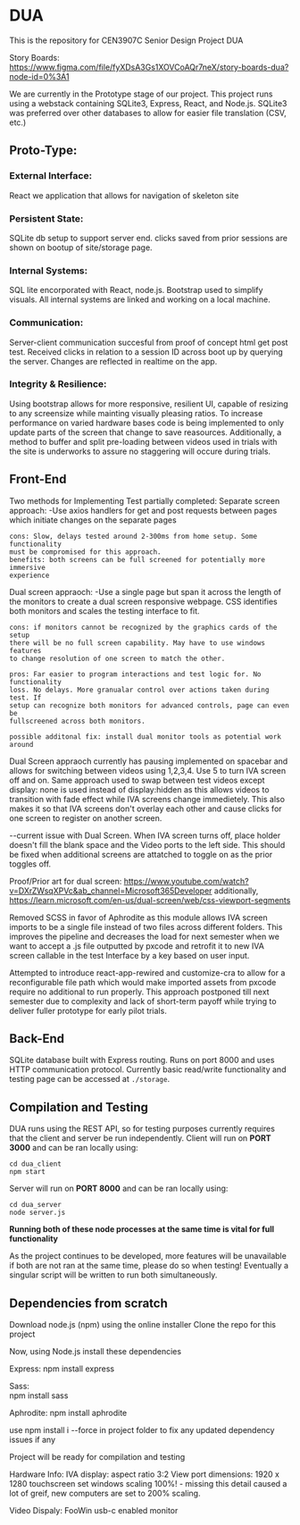# DUA
This is the repository for CEN3907C Senior Design Project DUA


Story Boards: 
https://www.figma.com/file/fyXDsA3Gs1XOVCoAQr7neX/story-boards-dua?node-id=0%3A1

We are currently in the Prototype stage of our project. This project runs using a
webstack containing SQLite3, Express, React, and Node.js. SQLite3 was preferred over 
other databases to allow for easier file translation (CSV, etc.)

## Proto-Type:

### External Interface: 
React we application that allows for navigation of skeleton site

### Persistent State:
SQLite db setup to support server end. clicks saved from prior sessions
are shown on bootup of site/storage page. 

### Internal Systems: 
SQL lite encorporated with React, node.js. Bootstrap used to simplify visuals. 
All internal systems are linked and working on a local machine. 

### Communication: 
Server-client communication succesful from proof of concept html get post test.
Received clicks in relation to a session ID across boot up by querying the 
server. Changes are reflected in realtime on the app. 

### Integrity & Resilience:
Using bootstrap allows for more responsive, resilient UI, capable of resizing to any 
screensize while mainting visually pleasing ratios. To increase performance on varied
hardware bases code is being implemented to only update parts of the screen that
change to save reasources. Additionally, a method to buffer and split pre-loading
between videos used in trials with the site is underworks to assure no staggering will
occure during trials. 

## Front-End
Two methods for Implementing Test partially completed: 
  Separate screen approach: 
    -Use axios handlers for get and post requests between pages 
    which initiate changes on the separate pages

    cons: Slow, delays tested around 2-300ms from home setup. Some functionality
    must be compromised for this approach.
    benefits: both screens can be full screened for potentially more immersive
    experience 

  Dual screen appraoch: 
    -Use a single page but span it across the length of the monitors to 
    create a dual screen responsive webpage. CSS identifies both monitors 
    and scales the testing interface to fit. 

    cons: if monitors cannot be recognized by the graphics cards of the setup
    there will be no full screen capability. May have to use windows features
    to change resolution of one screen to match the other. 

    pros: Far easier to program interactions and test logic for. No functionality
    loss. No delays. More granualar control over actions taken during test. If 
    setup can recognize both monitors for advanced controls, page can even be
    fullscreened across both monitors. 

    possible additonal fix: install dual monitor tools as potential work around 

Dual Screen appraoch currently has pausing implemented on spacebar and allows
for switching between videos using 1,2,3,4. Use 5 to turn IVA screen off and on.
Same approach used to swap between test videos except display: none is used 
instead of display:hidden as this allows videos to transition with fade effect 
while IVA screens change immedietely. This also makes it so that IVA screens 
don't overlay each other and cause clicks for one screen to register on another 
screen. 

--current issue with Dual Screen. When IVA screen turns off, place holder
doesn't fill the blank space and the Video ports to the left side. This should 
be fixed when additional screens are attatched to toggle on as the prior toggles
off. 

Proof/Prior art for dual screen:
https://www.youtube.com/watch?v=DXrZWsqXPVc&ab_channel=Microsoft365Developer
additionally,
https://learn.microsoft.com/en-us/dual-screen/web/css-viewport-segments


Removed SCSS in favor of Aphrodite as this module allows IVA screen imports to be 
a single file instead of two files across different folders. This improves
the pipeline and decreases the load for next semester when we want to accept 
a .js file outputted by pxcode and retrofit it to new IVA screen callable in the
test Interface by a key based on user input. 

Attempted to introduce react-app-rewired and customize-cra to allow for a 
reconfigurable file path which would make imported assets from pxcode require 
no additional to run properly. This approach postponed till next semester due
to complexity and lack of short-term payoff while trying to deliver 
fuller prototype for early pilot trials. 



## Back-End
SQLite database built with Express routing. Runs on port 8000 and uses HTTP
communication protocol. Currently basic read/write functionality and testing
page can be accessed at `./storage`.

## Compilation and Testing
DUA runs using the REST API, so for testing purposes currently requires that the
client and server be run independently.
Client will run on **PORT 3000** and can be ran locally using:
```
cd dua_client
npm start
```

Server will run on **PORT 8000** and can be ran locally using:
```
cd dua_server
node server.js
```

**Running both of these node processes at the same time is vital for full functionality**

As the project continues to be developed, more features will be unavailable if both are not
ran at the same time, please do so when testing! Eventually a singular script will be written 
to run both simultaneously.


## Dependencies from scratch

Download node.js  (npm) using the online installer
Clone the repo for this project 

Now, using Node.js install these dependencies  

  Express:
    npm install express

  Sass:      
    npm install sass

  Aphrodite:
    npm install aphrodite 

use npm install i --force in project folder to fix any updated dependency issues if any

Project will be ready for compilation and testing


Hardware Info:
  IVA display: 
    aspect ratio 3:2 
    View port dimensions: 1920 x 1280 
    touchscreen
    set windows scaling 100%! - missing this detail caused a lot of greif,
      new computers are set to 200% scaling. 

  Video Dispaly:
    FooWin usb-c enabled monitor 


